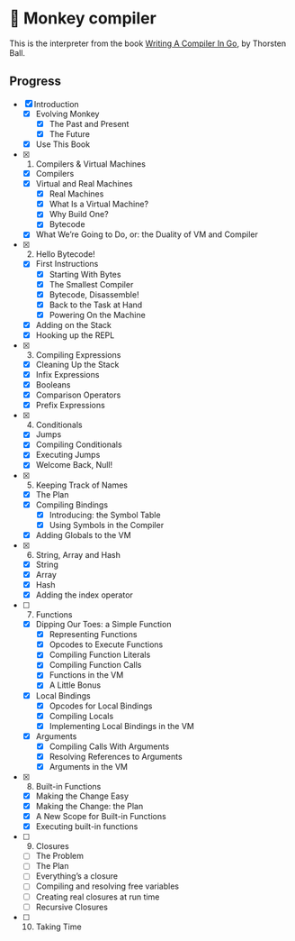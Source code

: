 # 🐒 Monkey compiler

This is the interpreter from the book [Writing A Compiler In Go](https://compilerbook.com/), by Thorsten Ball.

## Progress

- [x] Introduction
  - [x] Evolving Monkey
    - [x] The Past and Present
    - [x] The Future
  - [x] Use This Book
- [x] 1. Compilers & Virtual Machines
  - [x] Compilers
  - [x] Virtual and Real Machines
    - [x] Real Machines
    - [x] What Is a Virtual Machine?
    - [x] Why Build One?
    - [x] Bytecode
  - [x] What We’re Going to Do, or: the Duality of VM and Compiler
- [x] 2. Hello Bytecode!
  - [x] First Instructions
    - [x] Starting With Bytes
    - [x] The Smallest Compiler
    - [x] Bytecode, Disassemble!
    - [x] Back to the Task at Hand
    - [x] Powering On the Machine
  - [x] Adding on the Stack
  - [x] Hooking up the REPL
- [x] 3. Compiling Expressions
  - [x] Cleaning Up the Stack
  - [x] Infix Expressions
  - [x] Booleans
  - [x] Comparison Operators
  - [x] Prefix Expressions
- [x] 4. Conditionals
  - [x] Jumps
  - [x] Compiling Conditionals
  - [x] Executing Jumps
  - [x] Welcome Back, Null!
- [x] 5. Keeping Track of Names
  - [x] The Plan
  - [x] Compiling Bindings
    - [x] Introducing: the Symbol Table
    - [x] Using Symbols in the Compiler
  - [x] Adding Globals to the VM
- [x] 6. String, Array and Hash
  - [x] String
  - [x] Array
  - [x] Hash
  - [x] Adding the index operator
- [ ] 7. Functions
  - [x] Dipping Our Toes: a Simple Function
    - [x] Representing Functions
    - [x] Opcodes to Execute Functions
    - [x] Compiling Function Literals
    - [x] Compiling Function Calls
    - [x] Functions in the VM
    - [x] A Little Bonus
  - [x] Local Bindings
    - [x] Opcodes for Local Bindings
    - [x] Compiling Locals
    - [x] Implementing Local Bindings in the VM
  - [x] Arguments
    - [x] Compiling Calls With Arguments
    - [x] Resolving References to Arguments
    - [x] Arguments in the VM
- [x] 8. Built-in Functions
  - [x] Making the Change Easy
  - [x] Making the Change: the Plan
  - [x] A New Scope for Built-in Functions
  - [x] Executing built-in functions
- [ ] 9. Closures
  - [ ] The Problem
  - [ ] The Plan
  - [ ] Everything’s a closure
  - [ ] Compiling and resolving free variables
  - [ ] Creating real closures at run time
  - [ ] Recursive Closures
- [ ] 10. Taking Time